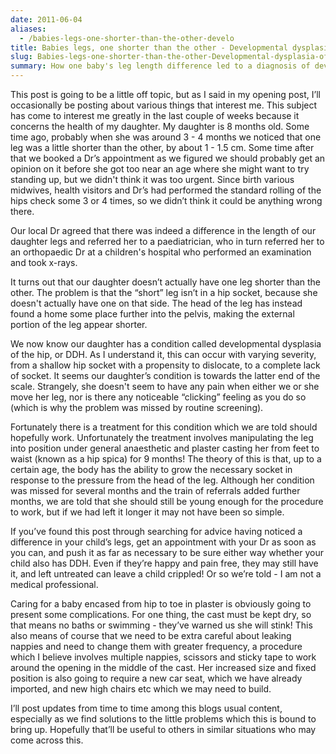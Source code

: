 ```yaml
---
date: 2011-06-04
aliases:
  - /babies-legs-one-shorter-than-the-other-develo
title: Babies legs, one shorter than the other - Developmental dysplasia of the hip
slug: Babies-legs-one-shorter-than-the-other-Developmental-dysplasia-of-the-hip
summary: How one baby's leg length difference led to a diagnosis of developmental dysplasia of the hip
---
```


This post is going to be a little off topic, but as I said in my opening post, I’ll occasionally be posting about various things that interest me. This subject has come to interest me greatly in the last couple of weeks because it concerns the health of my daughter.
My daughter is 8 months old. Some time ago, probably when she was around 3 - 4 months we noticed that one leg was a little shorter than the other, by about 1 - 1.5 cm. Some time after that we booked a Dr’s appointment as we figured we should probably get an opinion on it before she got too near an age where she might want to try standing up, but we didn't think it was too urgent. Since birth various midwives, health visitors and Dr’s had performed the standard rolling of the hips check some 3 or 4 times, so we didn’t think it could be anything wrong there.

Our local Dr agreed that there was indeed a difference in the length of our daughter legs and referred her to a paediatrician, who in turn referred her to an orthopaedic Dr at a children's hospital who performed an examination and took x-rays.

It turns out that our daughter doesn’t actually have one leg shorter than the other. The problem is that the “short” leg isn’t in a hip socket, because she doesn't actually have one on that side. The head of the leg has instead found a home some place further into the pelvis, making the external portion of the leg appear shorter.

We now know our daughter has a condition called developmental dysplasia of the hip, or DDH. As I understand it, this can occur with varying severity, from a shallow hip socket with a propensity to dislocate, to a complete lack of socket. It seems our daughter’s condition is towards the latter end of the scale. Strangely, she doesn't seem to have any pain when either we or she move her leg, nor is there any noticeable “clicking” feeling as you do so (which is why the problem was missed by routine screening).

Fortunately there is a treatment for this condition which we are told should hopefully work. Unfortunately the treatment involves manipulating the leg into position under general anaesthetic and plaster casting her from feet to waist (known as a hip spica) for 9 months! The theory of this is that, up to a certain age, the body has the ability to grow the necessary socket in response to the pressure from the head of the leg. Although her condition was missed for several months and the train of referrals added further months, we are told that she should still be young enough for the procedure to work, but if we had left it longer it may not have been so simple.

If you’ve found this post through searching for advice having noticed a difference in your child’s legs, get an appointment with your Dr as soon as you can, and push it as far as necessary to be sure either way whether your child also has DDH. Even if they’re happy and pain free, they may still have it, and left untreated can leave a child crippled! Or so we’re told - I am not a medical professional.

Caring for a baby encased from hip to toe in plaster is obviously going to present some complications. For one thing, the cast must be kept dry, so that means no baths or swimming - they’ve warned us she will stink! This also means of course that we need to be extra careful about leaking nappies and need to change them with greater frequency, a procedure which I believe involves multiple nappies, scissors and sticky tape to work around the opening in the middle of the cast. Her increased size and fixed position is also going to require a new car seat, which we have already imported, and new high chairs etc which we may need to build.

I’ll post updates from time to time among this blogs usual content, especially as we find solutions to the little problems which this is bound to bring up. Hopefully that’ll be useful to others in similar situations who may come across this.
